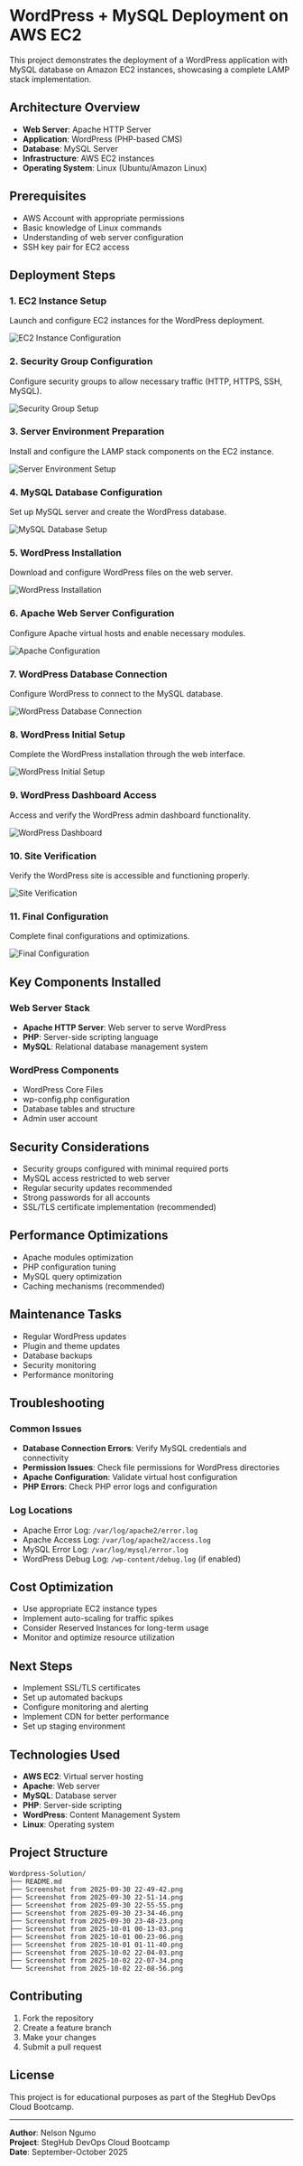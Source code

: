 # WordPress + MySQL Deployment on AWS EC2

This project demonstrates the deployment of a WordPress application with MySQL database on Amazon EC2 instances, showcasing a complete LAMP stack implementation.

## Architecture Overview

- **Web Server**: Apache HTTP Server
- **Application**: WordPress (PHP-based CMS)
- **Database**: MySQL Server
- **Infrastructure**: AWS EC2 instances
- **Operating System**: Linux (Ubuntu/Amazon Linux)

## Prerequisites

- AWS Account with appropriate permissions
- Basic knowledge of Linux commands
- Understanding of web server configuration
- SSH key pair for EC2 access

## Deployment Steps

### 1. EC2 Instance Setup

Launch and configure EC2 instances for the WordPress deployment.

![EC2 Instance Configuration](Screenshot%20from%202025-09-30%2022-49-42.png)

### 2. Security Group Configuration

Configure security groups to allow necessary traffic (HTTP, HTTPS, SSH, MySQL).

![Security Group Setup](Screenshot%20from%202025-09-30%2022-51-14.png)

### 3. Server Environment Preparation

Install and configure the LAMP stack components on the EC2 instance.

![Server Environment Setup](Screenshot%20from%202025-09-30%2022-55-55.png)

### 4. MySQL Database Configuration

Set up MySQL server and create the WordPress database.

![MySQL Database Setup](Screenshot%20from%202025-09-30%2023-34-46.png)

### 5. WordPress Installation

Download and configure WordPress files on the web server.

![WordPress Installation](Screenshot%20from%202025-09-30%2023-48-23.png)

### 6. Apache Web Server Configuration

Configure Apache virtual hosts and enable necessary modules.

![Apache Configuration](Screenshot%20from%202025-10-01%2000-13-03.png)

### 7. WordPress Database Connection

Configure WordPress to connect to the MySQL database.

![WordPress Database Connection](Screenshot%20from%202025-10-01%2000-23-06.png)

### 8. WordPress Initial Setup

Complete the WordPress installation through the web interface.

![WordPress Initial Setup](Screenshot%20from%202025-10-01%2001-11-40.png)

### 9. WordPress Dashboard Access

Access and verify the WordPress admin dashboard functionality.

![WordPress Dashboard](Screenshot%20from%202025-10-02%2022-04-03.png)

### 10. Site Verification

Verify the WordPress site is accessible and functioning properly.

![Site Verification](Screenshot%20from%202025-10-02%2022-07-34.png)

### 11. Final Configuration

Complete final configurations and optimizations.

![Final Configuration](Screenshot%20from%202025-10-02%2022-08-56.png)

## Key Components Installed

### Web Server Stack
- **Apache HTTP Server**: Web server to serve WordPress
- **PHP**: Server-side scripting language
- **MySQL**: Relational database management system

### WordPress Components
- WordPress Core Files
- wp-config.php configuration
- Database tables and structure
- Admin user account

## Security Considerations

- Security groups configured with minimal required ports
- MySQL access restricted to web server
- Regular security updates recommended
- Strong passwords for all accounts
- SSL/TLS certificate implementation (recommended)

## Performance Optimizations

- Apache modules optimization
- PHP configuration tuning
- MySQL query optimization
- Caching mechanisms (recommended)

## Maintenance Tasks

- Regular WordPress updates
- Plugin and theme updates
- Database backups
- Security monitoring
- Performance monitoring

## Troubleshooting

### Common Issues
- **Database Connection Errors**: Verify MySQL credentials and connectivity
- **Permission Issues**: Check file permissions for WordPress directories
- **Apache Configuration**: Validate virtual host configuration
- **PHP Errors**: Check PHP error logs and configuration

### Log Locations
- Apache Error Log: `/var/log/apache2/error.log`
- Apache Access Log: `/var/log/apache2/access.log`
- MySQL Error Log: `/var/log/mysql/error.log`
- WordPress Debug Log: `/wp-content/debug.log` (if enabled)

## Cost Optimization

- Use appropriate EC2 instance types
- Implement auto-scaling for traffic spikes
- Consider Reserved Instances for long-term usage
- Monitor and optimize resource utilization

## Next Steps

- Implement SSL/TLS certificates
- Set up automated backups
- Configure monitoring and alerting
- Implement CDN for better performance
- Set up staging environment

## Technologies Used

- **AWS EC2**: Virtual server hosting
- **Apache**: Web server
- **MySQL**: Database server
- **PHP**: Server-side scripting
- **WordPress**: Content Management System
- **Linux**: Operating system

## Project Structure

```
Wordpress-Solution/
├── README.md
├── Screenshot from 2025-09-30 22-49-42.png
├── Screenshot from 2025-09-30 22-51-14.png
├── Screenshot from 2025-09-30 22-55-55.png
├── Screenshot from 2025-09-30 23-34-46.png
├── Screenshot from 2025-09-30 23-48-23.png
├── Screenshot from 2025-10-01 00-13-03.png
├── Screenshot from 2025-10-01 00-23-06.png
├── Screenshot from 2025-10-01 01-11-40.png
├── Screenshot from 2025-10-02 22-04-03.png
├── Screenshot from 2025-10-02 22-07-34.png
└── Screenshot from 2025-10-02 22-08-56.png
```

## Contributing

1. Fork the repository
2. Create a feature branch
3. Make your changes
4. Submit a pull request

## License

This project is for educational purposes as part of the StegHub DevOps Cloud Bootcamp.

---

**Author**: Nelson Ngumo  
**Project**: StegHub DevOps Cloud Bootcamp  
**Date**: September-October 2025